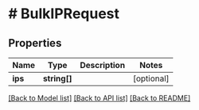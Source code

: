 # # BulkIPRequest

## Properties

Name | Type | Description | Notes
------------ | ------------- | ------------- | -------------
**ips** | **string[]** |  | [optional]

[[Back to Model list]](../../README.md#models) [[Back to API list]](../../README.md#endpoints) [[Back to README]](../../README.md)
